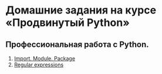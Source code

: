 # Домашние задания на курсе «Продвинутый Python»

## Профессиональная работа с Python.
1. [Import. Module. Package](1.Import.Module.Package/) 
2. [Regular expressions](2.Regexp/)